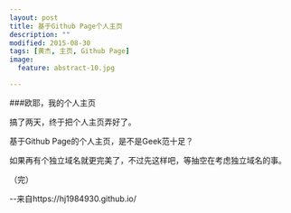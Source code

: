 ```yaml
---
layout: post
title: 基于Github Page个人主页
description: ""
modified: 2015-08-30
tags: [黄杰, 主页, Github Page]
image:
  feature: abstract-10.jpg

---
```

###欧耶，我的个人主页

搞了两天，终于把个人主页弄好了。

基于Github Page的个人主页，是不是Geek范十足？

如果再有个独立域名就更完美了，不过先这样吧，等抽空在考虑独立域名的事。

（完）

--来自https://hj1984930.github.io/